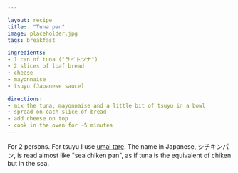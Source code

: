 ```yaml
---

layout: recipe
title:  "Tuna pan"
image: placeholder.jpg
tags: breakfast

ingredients:
- 1 can of tuna ("ライトツナ")
- 2 slices of loaf bread
- cheese
- mayonnaise
- tsuyu (Japanese sauce)

directions:
- mix the tuna, mayonnaise and a little bit of tsuyu in a bowl
- spread on each slice of bread
- add cheese on top
- cook in the oven for ~5 minutes
---
```


For 2 persons.
For tsuyu I use <a href="umaitare.html">umai tare</a>.
The name in Japanese, シチキンパン, is read almost like "sea chiken pan", as if
tuna is the equivalent of chiken but in the sea.


